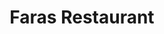 ---
title: "Faras Restaurant"
address: "Villa Rose Hotel and V-Spa, Main Street, Ballybofey, Co. Donegal"
tel: "+353 (0)74 913 2266"
county: "Donegal"
category: "Seafood Restaurants"
type: "Content"
lat: "54.79999923706055"
lng: "-7.7833333015441895"
---